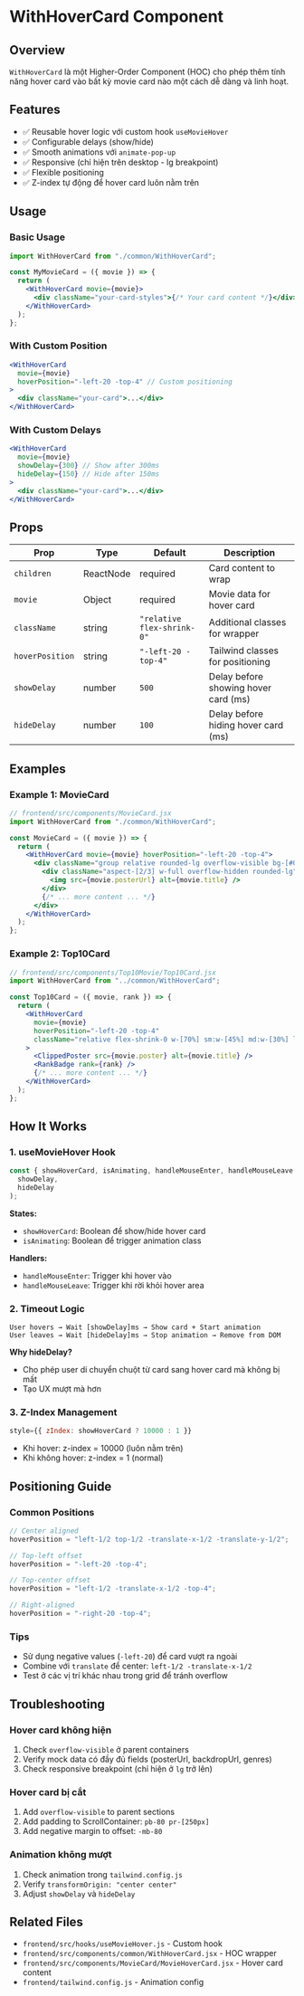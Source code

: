 # WithHoverCard Component

## Overview

`WithHoverCard` là một Higher-Order Component (HOC) cho phép thêm tính năng hover card vào bất kỳ movie card nào một cách dễ dàng và linh hoạt.

## Features

- ✅ Reusable hover logic với custom hook `useMovieHover`
- ✅ Configurable delays (show/hide)
- ✅ Smooth animations với `animate-pop-up`
- ✅ Responsive (chỉ hiện trên desktop - lg breakpoint)
- ✅ Flexible positioning
- ✅ Z-index tự động để hover card luôn nằm trên

## Usage

### Basic Usage

```jsx
import WithHoverCard from "./common/WithHoverCard";

const MyMovieCard = ({ movie }) => {
  return (
    <WithHoverCard movie={movie}>
      <div className="your-card-styles">{/* Your card content */}</div>
    </WithHoverCard>
  );
};
```

### With Custom Position

```jsx
<WithHoverCard
  movie={movie}
  hoverPosition="-left-20 -top-4" // Custom positioning
>
  <div className="your-card">...</div>
</WithHoverCard>
```

### With Custom Delays

```jsx
<WithHoverCard
  movie={movie}
  showDelay={300} // Show after 300ms
  hideDelay={150} // Hide after 150ms
>
  <div className="your-card">...</div>
</WithHoverCard>
```

## Props

| Prop            | Type      | Default                    | Description                          |
| --------------- | --------- | -------------------------- | ------------------------------------ |
| `children`      | ReactNode | required                   | Card content to wrap                 |
| `movie`         | Object    | required                   | Movie data for hover card            |
| `className`     | string    | `"relative flex-shrink-0"` | Additional classes for wrapper       |
| `hoverPosition` | string    | `"-left-20 -top-4"`        | Tailwind classes for positioning     |
| `showDelay`     | number    | `500`                      | Delay before showing hover card (ms) |
| `hideDelay`     | number    | `100`                      | Delay before hiding hover card (ms)  |

## Examples

### Example 1: MovieCard

```jsx
// frontend/src/components/MovieCard.jsx
import WithHoverCard from "./common/WithHoverCard";

const MovieCard = ({ movie }) => {
  return (
    <WithHoverCard movie={movie} hoverPosition="-left-20 -top-4">
      <div className="group relative rounded-lg overflow-visible bg-[#0f172a] border border-white/10 select-none">
        <div className="aspect-[2/3] w-full overflow-hidden rounded-lg">
          <img src={movie.posterUrl} alt={movie.title} />
        </div>
        {/* ... more content ... */}
      </div>
    </WithHoverCard>
  );
};
```

### Example 2: Top10Card

```jsx
// frontend/src/components/Top10Movie/Top10Card.jsx
import WithHoverCard from "../common/WithHoverCard";

const Top10Card = ({ movie, rank }) => {
  return (
    <WithHoverCard
      movie={movie}
      hoverPosition="-left-20 -top-4"
      className="relative flex-shrink-0 w-[70%] sm:w-[45%] md:w-[30%] lg:w-[19%] select-none"
    >
      <ClippedPoster src={movie.poster} alt={movie.title} />
      <RankBadge rank={rank} />
      {/* ... more content ... */}
    </WithHoverCard>
  );
};
```

## How It Works

### 1. useMovieHover Hook

```javascript
const { showHoverCard, isAnimating, handleMouseEnter, handleMouseLeave } = useMovieHover(
  showDelay,
  hideDelay
);
```

**States:**

- `showHoverCard`: Boolean để show/hide hover card
- `isAnimating`: Boolean để trigger animation class

**Handlers:**

- `handleMouseEnter`: Trigger khi hover vào
- `handleMouseLeave`: Trigger khi rời khỏi hover area

### 2. Timeout Logic

```
User hovers → Wait [showDelay]ms → Show card + Start animation
User leaves → Wait [hideDelay]ms → Stop animation → Remove from DOM
```

**Why hideDelay?**

- Cho phép user di chuyển chuột từ card sang hover card mà không bị mất
- Tạo UX mượt mà hơn

### 3. Z-Index Management

```jsx
style={{ zIndex: showHoverCard ? 10000 : 1 }}
```

- Khi hover: z-index = 10000 (luôn nằm trên)
- Khi không hover: z-index = 1 (normal)

## Positioning Guide

### Common Positions

```jsx
// Center aligned
hoverPosition = "left-1/2 top-1/2 -translate-x-1/2 -translate-y-1/2";

// Top-left offset
hoverPosition = "-left-20 -top-4";

// Top-center offset
hoverPosition = "left-1/2 -translate-x-1/2 -top-4";

// Right-aligned
hoverPosition = "-right-20 -top-4";
```

### Tips

- Sử dụng negative values (`-left-20`) để card vượt ra ngoài
- Combine với `translate` để center: `left-1/2 -translate-x-1/2`
- Test ở các vị trí khác nhau trong grid để tránh overflow

## Troubleshooting

### Hover card không hiện

1. Check `overflow-visible` ở parent containers
2. Verify mock data có đầy đủ fields (posterUrl, backdropUrl, genres)
3. Check responsive breakpoint (chỉ hiện ở `lg` trở lên)

### Hover card bị cắt

1. Add `overflow-visible` to parent sections
2. Add padding to ScrollContainer: `pb-80 pr-[250px]`
3. Add negative margin to offset: `-mb-80`

### Animation không mượt

1. Check animation trong `tailwind.config.js`
2. Verify `transformOrigin: "center center"`
3. Adjust `showDelay` và `hideDelay`

## Related Files

- `frontend/src/hooks/useMovieHover.js` - Custom hook
- `frontend/src/components/common/WithHoverCard.jsx` - HOC wrapper
- `frontend/src/components/MovieCard/MovieHoverCard.jsx` - Hover card content
- `frontend/tailwind.config.js` - Animation config
